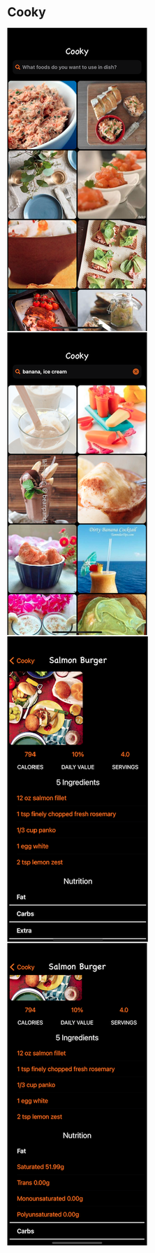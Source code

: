 # Cooky

![alt Main](https://github.com/reddarius76/Cooky/blob/master/Screens/main.png?raw=true) 
![alt Main](https://github.com/reddarius76/Cooky/blob/master/Screens/search.png?raw=true) 
![alt Main](https://github.com/reddarius76/Cooky/blob/master/Screens/detailRecipe.png?raw=true) 
![alt Main](https://github.com/reddarius76/Cooky/blob/master/Screens/detailNutrition.png?raw=true)

